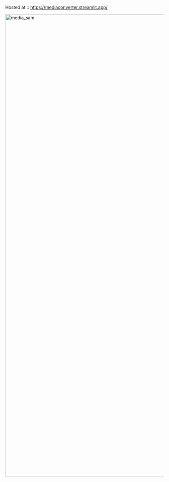 Hosted at :: https://mediaconverter.streamlit.app/


<img width="1470" alt="media_sam" src="https://github.com/user-attachments/assets/84371abb-10a7-4902-8748-cfbcbf5b31ed" />
